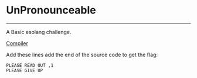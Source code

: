 # UnPronounceable

---

A Basic esolang challenge.

[Compiler](https://www.tutorialspoint.com/compile_intercal_online.php)

Add these lines add the end of the source code to get the flag:

```i
PLEASE READ OUT ,1
PLEASE GIVE UP
```
